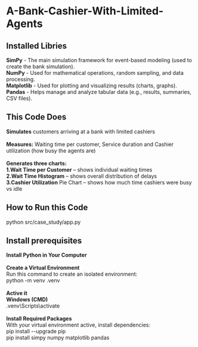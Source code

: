 ﻿# A-Bank-Cashier-With-Limited-Agents

Installed Libries
-----------------
<b>SimPy</b>	- The main simulation framework for event-based modeling (used to create the bank simulation). <br>
<b>NumPy</b>	- Used for mathematical operations, random sampling, and data processing. <br>
<b>Matplotlib</b>	- Used for plotting and visualizing results (charts, graphs). <br>
<b>Pandas</b>	- Helps manage and analyze tabular data (e.g., results, summaries, CSV files). <br>

This Code Does
--------------
<b>Simulates</b> customers arriving at a bank with limited cashiers <br><br>
<b>Measures:</b> Waiting time per customer, Service duration and Cashier utilization (how busy the agents are) <br><br>
<b>Generates three charts:</b> <br>
<b>1.Wait Time per Customer</b> – shows individual waiting times<br>
<b>2.Wait Time Histogram</b> – shows overall distribution of delays<br>
<b>3.Cashier Utilization</b> Pie Chart – shows how much time cashiers were busy vs idle<br>

How to Run this Code
--------------------
python src/case_study/app.py

Install prerequisites
---------------------
<b>Install Python in Your Computer</b> <br><br>
<b>Create a Virtual Environment</b> <br>
Run this command to create an isolated environment: <br>
</t>python -m venv .venv<br><br>
<b>Active it</b><br>
<b>Windows (CMD)</b><br>
</t>.venv\Scripts\activate<br><br>
<b>Install Required Packages</b><br>
With your virtual environment active, install dependencies:<br>
</t>pip install --upgrade pip<br>
</t>pip install simpy numpy matplotlib pandas






